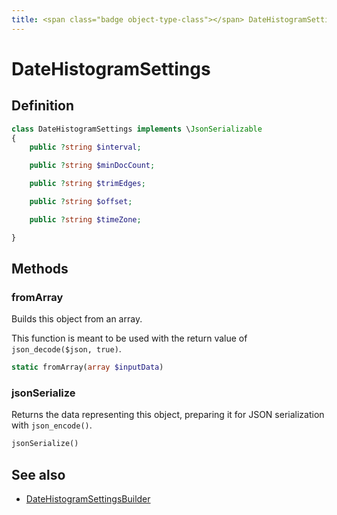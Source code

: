 ```yaml
---
title: <span class="badge object-type-class"></span> DateHistogramSettings
---
```

# <span class="badge object-type-class"></span> DateHistogramSettings

## Definition

```php
class DateHistogramSettings implements \JsonSerializable
{
    public ?string $interval;

    public ?string $minDocCount;

    public ?string $trimEdges;

    public ?string $offset;

    public ?string $timeZone;

}
```
## Methods

### <span class="badge object-method"></span> fromArray

Builds this object from an array.

This function is meant to be used with the return value of `json_decode($json, true)`.

```php
static fromArray(array $inputData)
```

### <span class="badge object-method"></span> jsonSerialize

Returns the data representing this object, preparing it for JSON serialization with `json_encode()`.

```php
jsonSerialize()
```

## See also

 * <span class="badge builder"></span> [DateHistogramSettingsBuilder](./builder-DateHistogramSettingsBuilder.md)
